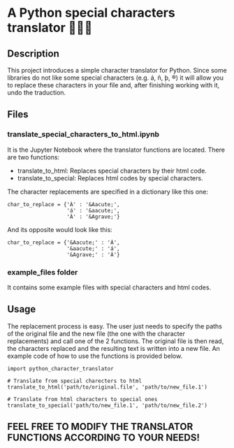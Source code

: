 # A Python special characters translator :snake::u6e80::ok:
## Description
This project introduces a simple character translator for Python. Since some libraries do not like some special characters (e.g. á, ñ, þ, ®) it will allow you to replace these characters in your file and, after finishing working with it, undo the traduction.

## Files
### translate_special_characters_to_html.ipynb
It is the Jupyter Notebook where the translator functions are located. There are two functions:
- translate_to_html: Replaces special characters by their html code.
- translate_to_special: Replaces html codes by special characters.

The character replacements are specified in a dictionary like this one:
```
char_to_replace = {'Á' : '&Aacute;',
                   'á' : '&aacute;',
                   'À' : '&Agrave;'}
```
And its opposite would look like this:
```
char_to_replace = {'&Aacute;' : 'Á',
                   '&aacute;' : 'á',
                   '&Agrave;' : 'À'}
```
### example_files folder
It contains some example files with special characters and html codes.

## Usage
The replacement process is easy. The user just needs to specify the paths of the original file and the new file (the one with the character replacements) and call one of the 2 functions. The original file is then read, the characters replaced and the resulting text is written into a new file. An example code of how to use the functions is provided below.
```
import python_character_translator

# Translate from special charecters to html
translate_to_html('path/to/original.file', 'path/to/new_file.1')

# Translate from html characters to special ones
translate_to_special('path/to/new_file.1', 'path/to/new_file.2')
```


## FEEL FREE TO MODIFY THE TRANSLATOR FUNCTIONS ACCORDING TO YOUR NEEDS!
